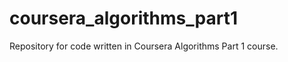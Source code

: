coursera_algorithms_part1
=========================

Repository for code written in Coursera Algorithms Part 1 course.
